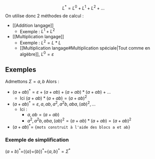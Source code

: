 $$L^{*} = L^{0}+L^{1} + L^{2} + ...$$
On utilise donc 2 méthodes de calcul :
- [[Addition langage]]
	- Exemple : $L^{1}+L^{2}$
- [[Multiplication langage]]
	- Exemple : $L^{2}=L*L$
	- [[Multiplication langage#Multiplication spéciale|Tout comme en algèbre]], $L^{0} = \varepsilon$
## Exemples
Admettons $\Sigma = {a,b}$
Alors :
- $(a+ab)^{*}=\varepsilon + (a+ab) + (a+ab)*(a+ab)+...$
	- Ici $(a+ab)*(a+ab) = (a+ab)^2$
- $(a+ab)^{*}={\varepsilon,a,ab,a^2,a^2b,aba,(ab)^2,...}$
	- Ici :
		- $a,ab=(a+ab)$
		- $a^2,a^2b,aba,(ab)^2=(a+ab)*(a+ab) = (a+ab)^2$
- $(a+ab)^{*}=$ `{mots construit à l'aide des blocs a et ab}`
### Exemple de simplification
$(a+b)^{*}=$({$a$}+{$b$})$^{*}=${$a,b$}$^{*}=\Sigma^{*}$